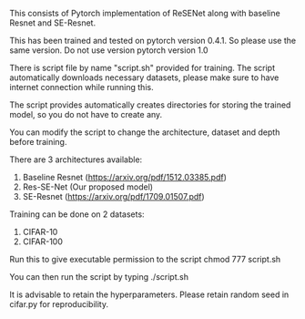 This consists of Pytorch implementation of ReSENet along with baseline Resnet and SE-Resnet.

This has been trained and tested on pytorch version 0.4.1. So please use the same version.
Do not use version pytorch version 1.0

There is script file by name "script.sh" provided for training.
The script automatically downloads necessary datasets, please make sure to have internet connection while running this.

The script provides automatically creates directories for storing the trained model, so you do not have to
create any.

You can modify the script to change the architecture, dataset and depth before training.

There are 3 architectures available:
1. Baseline Resnet (https://arxiv.org/pdf/1512.03385.pdf)
2. Res-SE-Net (Our proposed model)
3. SE-Resnet (https://arxiv.org/pdf/1709.01507.pdf)

Training can be done on 2 datasets:
1. CIFAR-10
2. CIFAR-100

Run this to give executable permission to the script
chmod 777 script.sh

You can then run the script by typing
./script.sh

It is advisable to retain the hyperparameters.
Please retain random seed in cifar.py for reproducibility.
